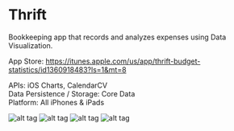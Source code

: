 # Thrift

Bookkeeping app that records and analyzes expenses using Data Visualization.

App Store: https://itunes.apple.com/us/app/thrift-budget-statistics/id1360918483?ls=1&mt=8

APIs: iOS Charts, CalendarCV <br />
Data Persistence / Storage: Core Data <br />
Platform: All iPhones & iPads <br />

![alt tag](https://lh3.googleusercontent.com/TOQoEDf3XcCUAsVbFtgK766yYetd_YS7fX_DtXAQA-d2fzUYctIZjZMdgcOljYb3UfAvXk-4MzHupqc2kalo=w1202-h569-rw)
![alt tag](https://lh5.googleusercontent.com/BxJrUVpHdJlTsAVvyvhkEOSmQV90U35kXjZyVIdBuJTRPl8A_7UqRY__0jc6k_K8UwMy1O5j_AniF98mjo9y=w1202-h569-rw)
![alt tag](https://lh3.googleusercontent.com/0Uf-1aFGI-77FAhgzx5WSGYKpr-zbEVJphmPnnuqXyv4__ZTleU0UbrJwSHcMBgDNWtyHojJ6mM0tti2tiT3=w1202-h569-rw)
![alt tag](https://lh6.googleusercontent.com/dHACSPKZBvH4CgdHIoKaFh2PAx5yMxxBa-ODw_7o5M9ldc4uSOuRb8ziQpK7Hgdm-tPz85QHQe1WKF558tpO=w1202-h569-rw)
